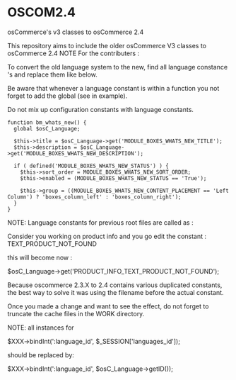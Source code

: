 # OSCOM2.4
osCommerce's v3 classes to osCommerce 2.4

This repository aims to include the older osCommerce V3 classes to osCommerce 2.4
NOTE For the contributers :

To convert the old language system to the new, find all language constance 's and replace them like below.

Be aware that whenever a language constant is within a function you not forget to add the global (see in example).

 

Do not mix up configuration constants with language constants.

    function bm_whats_new() {
      global $osC_Language;
	  
      $this->title = $osC_Language->get('MODULE_BOXES_WHATS_NEW_TITLE');
      $this->description = $osC_Language->get('MODULE_BOXES_WHATS_NEW_DESCRIPTION');

      if ( defined('MODULE_BOXES_WHATS_NEW_STATUS') ) {
        $this->sort_order = MODULE_BOXES_WHATS_NEW_SORT_ORDER;
        $this->enabled = (MODULE_BOXES_WHATS_NEW_STATUS == 'True');

        $this->group = ((MODULE_BOXES_WHATS_NEW_CONTENT_PLACEMENT == 'Left Column') ? 'boxes_column_left' : 'boxes_column_right');
      }
    }

NOTE: Language constants for previous root files are called as :

 

Consider you working on product info and you go edit the constant : TEXT_PRODUCT_NOT_FOUND

 

this will become now :

$osC_Language->get('PRODUCT_INFO_TEXT_PRODUCT_NOT_FOUND');

Because oscommerce 2.3.X to 2.4 contains various duplicated constants, the best way to solve it was using the filename before the actual constant.

 

Once you made a change and want to see the effect, do not forget to truncate the cache files in the WORK directory.

 

NOTE: all instances for

$XXX->bindInt(':language_id', $_SESSION['languages_id']);

should be replaced by:

$XXX->bindInt(':language_id', $osC_Language->getID());
